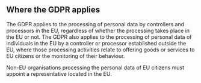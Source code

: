 ##  Where the GDPR applies

The GDPR applies to the processing of personal data by controllers and
processors in the EU, regardless of whether the processing takes place in the
EU or not. The GDPR also applies to the processing of personal data of
individuals in the EU by a controller or processor established outside the EU,
where those processing activities relate to offering goods or services to EU
citizens or the monitoring of their behaviour.

Non-EU organisations processing the personal data of EU citizens must appoint
a representative located in the EU.

